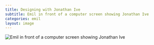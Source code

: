 ```yaml
---
title: Designing with Jonathan Ive
subtitle: Emil in front of a computer screen showing Jonathan Ive
categories: emil
layout: image
---
```

![Emil in front of a computer screen showing Jonathan Ive](/img/IMG_0975.jpg)